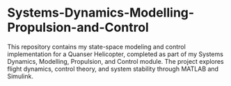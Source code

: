# Systems-Dynamics-Modelling-Propulsion-and-Control
This repository contains my state-space modeling and control implementation for a Quanser Helicopter, completed as part of my Systems Dynamics, Modelling, Propulsion, and Control module. The project explores flight dynamics, control theory, and system stability through MATLAB and Simulink.
